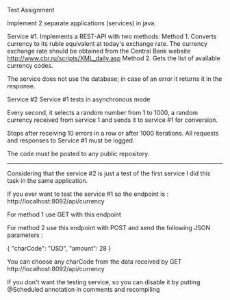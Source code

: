 Test Assignment

Implement 2 separate applications (services) in java.

Service #1. 
Implements a REST-API with two methods:
Method 1. Converts currency to its ruble equivalent at today's exchange rate. The currency exchange rate should be obtained from the Central Bank website http://www.cbr.ru/scripts/XML_daily.asp
Method 2. Gets the list of available currency codes.

The service does not use the database; in case of an error it returns it in the response.


Service #2
Service #1 tests in asynchronous mode

Every second, it selects a random number from 1 to 1000, a random currency received from service 1 and sends it to service #1 for conversion.

Stops after receiving 10 errors in a row or after 1000 iterations.
All requests and responses to Service #1 must be logged.



The code must be posted to any public repository.

-------------------------------------
Considering that the service #2 is just a test of the first service I did this task in the same application.

If you ever want to test the service #1 so the endpoint is :
http://localhost:8092/api/currency

For method 1 use GET with this endpoint

For method 2 use this endpoint with POST and send the following JSON parameters :

{
    "charCode": "USD",
    "amount": 28
}

You can choose any charCode from the data received by GET http://localhost:8092/api/currency

If you don't want the testing service, so you can disable it by putting @Scheduled annotation in comments and recompiling
